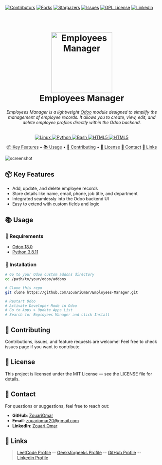 [![Contributors](https://img.shields.io/badge/CONTRIBUTORS-01-blue?style=plastic)](https://github.com/ZouariOmar/AgriGO/graphs/contributors)
[![Forks](https://img.shields.io/badge/FORKS-00-blue?style=plastic)](https://github.com/ZouariOmar/AgriGO/network/members)
[![Stargazers](https://img.shields.io/badge/STARS-01-blue?style=plastic)](https://github.com/ZouariOmar/AgriGO/stargazers)
[![Issues](https://img.shields.io/badge/ISSUES-00-blue?style=plastic)](https://github.com/ZouariOmar/AgriGO/issues)
[![GPL License](https://img.shields.io/badge/LICENSE-GPL-blue?style=plastic)](LICENSE)
[![Linkedin](https://img.shields.io/badge/Linkedin-5.6k-blue?style=plastic)](https://www.linkedin.com/in/zouari-omar-143239283)

<h1 align="center">
  <br>
  <img src="/home/zouari_omar/Documents/Daily/Projects/Employees Manager/odoo/custom/employees_manager/static/description/icon.png" alt="Employees Manager" width="200">
  <br>
  Employees Manager
  <br>
</h1>

<h6 align="center">Employees Manager is a lightweight <a href="https://www.odoo.com" target="_blank">Odoo</a> module designed to simplify the management of employee records. It allows you to create, view, edit, and delete employee profiles directly within the Odoo backend.</h6>

<p align="center">
  <a href="https://img.shields.io/badge/Linux-FCC624?style=Plastic&logo=linux&logoColor=black">
    <img src="https://img.shields.io/badge/Linux-FCC624?style=Plastic&logo=linux&logoColor=black" alt="Linux">
  </a>
  <a href="https://img.shields.io/badge/python-3670A0?style=Plastic&logo=python&logoColor=ffdd54">
    <img src="https://img.shields.io/badge/python-3670A0?style=Plastic&logo=python&logoColor=ffdd54" alt="Python">
  </a>
  <a href="https://img.shields.io/badge/bash_script-%23121011.svg?style=Plastic&logo=gnu-bash&logoColor=white">
    <img src="https://img.shields.io/badge/bash_script-%23121011.svg?style=Plastic&logo=gnu-bash&logoColor=white" alt="Bash">
  </a>
  <a href="https://img.shields.io/badge/html5-%23E34F26.svg?style=Plastic&logo=html5&logoColor=white">
    <img src="https://img.shields.io/badge/html5-%23E34F26.svg?style=Plastic&logo=html5&logoColor=white" alt="HTML5">
  </a>
  <a href="https://img.shields.io/badge/javascript-%23323330.svg?style=Plastic&logo=javascript&logoColor=%23F7DF1E">
    <img src="https://img.shields.io/badge/javascript-%23323330.svg?style=Plastic&logo=javascript&logoColor=%23F7DF1E" alt="HTML5">
  </a>
</p>

<p align="center">
  <a href="#📦-key-features">📦 Key Features</a> •
  <a href="#📚-usage">📚 Usage</a> •
  <a href="#🤝-contributing">🤝 Contributing</a> •
  <a href="#📄-license">📄 License</a>
  <a href="#💬-contact">💬 Contact</a>
  <a href="#🔗-links">🔗 Links</a>
</p>

![screenshot](https://raw.githubusercontent.com/yourusername/employees_manager/main/static/description/screenshot.gif)

## 📦 Key Features

- Add, update, and delete employee records
- Store details like name, email, phone, job title, and department
- Integrated seamlessly into the Odoo backend UI
- Easy to extend with custom fields and logic

## 📚 Usage

### 🔧 Requirements

- [Odoo 18.0](https://www.odoo.com/)
- [Python 3.8.11](https://www.python.org/downloads/release/python-3811)

### 🚀 Installation

```bash
# Go to your Odoo custom addons directory
cd /path/to/your/odoo/addons

# Clone this repo
git clone https://github.com/ZouariOmar/Employees-Manager.git

# Restart Odoo
# Activate Developer Mode in Odoo
# Go to Apps > Update Apps List
# Search for Employees Manager and click Install
```

## 🤝 Contributing

Contributions, issues, and feature requests are welcome!
Feel free to check issues page if you want to contribute.

## 📄 License

This project is licensed under the MIT License — see the LICENSE file for details.

## 💬 Contact

For questions or suggestions, feel free to reach out:

- **GitHub**: [ZouariOmar](https://github.com/ZouariOmar)
- **Email**: [zouariomar20@gmail.com](mailto:zouariomar20@gmail.com)
- **LinkedIn**: [Zouari Omar](https://www.linkedin.com/in/zouari-omar-143239283/)

## 🔗 Links

> [LeetCode Profile](https://leetcode.com/zouari_omar) -- [Geeksforgeeks Profile](https://www.geeksforgeeks.org/user/zouariouyfr) -- [GitHub Profile](https://github.com/ZouariOmar) -- [Linkedin Profile](https://www.linkedin.com/in/zouari-omar-143239283)
